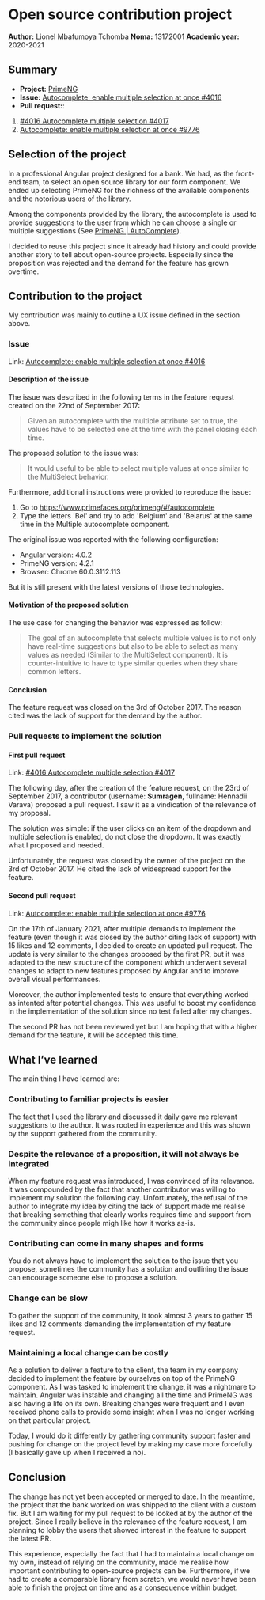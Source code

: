 # Open source contribution project

**Author:** Lionel Mbafumoya Tchomba
**Noma:** 13172001
**Academic year:** 2020-2021

## Summary

- **Project:** [PrimeNG](https://github.com/primefaces/primeng/)
- **Issue:** [Autocomplete: enable multiple selection at once #4016](https://github.com/primefaces/primeng/issues/4016)
- **Pull request:**: 
1. [ #4016 Autocomplete multiple selection #4017](https://github.com/primefaces/primeng/pull/4017)
2. [Autocomplete: enable multiple selection at once #9776](https://github.com/primefaces/primeng/pull/9776)

## Selection of the project

In a professional Angular project designed for a bank. We had, as the front-end team, to select an open source library for our form component. We ended up selecting PrimeNG for the richness of the available components and the notorious users of the library.

Among the components provided by the library, the autocomplete is used to provide suggestions to the user from which he can choose a single or multiple suggestions (See [PrimeNG | AutoComplete](https://www.primefaces.org/primeng/showcase/#/autocomplete)).

I decided to reuse this project since it already had history and could provide another story to tell about open-source projects. Especially since the proposition was rejected and the demand for the feature has grown overtime.

## Contribution to the project

My contribution was mainly to outline a UX issue defined in the section above.

### Issue

Link: [Autocomplete: enable multiple selection at once #4016](https://github.com/primefaces/primeng/issues/4016)

#### Description of the issue

The issue was described in the following terms in the feature request created on the 22nd of September 2017: 
> Given an autocomplete with the multiple attribute set to true, the values have to be selected one at the time with the panel closing each time.

The proposed solution to the issue was:
> It would useful to be able to select multiple values at once similar to the MultiSelect behavior.

Furthermore, additional instructions were provided to reproduce the issue:
1. Go to https://www.primefaces.org/primeng/#/autocomplete
2. Type the letters 'Bel' and try to add 'Belgium' and 'Belarus' at the same time in the Multiple autocomplete component.

The original issue was reported with the following configuration:
- Angular version: 4.0.2
- PrimeNG version: 4.2.1
- Browser: Chrome 60.0.3112.113

But it is still present with the latest versions of those technologies. 

#### Motivation of the proposed solution

The use case for changing the behavior was expressed as follow:

> The goal of an autocomplete that selects multiple values is to not only have real-time suggestions but also to be able to select as many values as needed (Similar to the MultiSelect component).
> It is counter-intuitive to have to type similar queries when they share common letters.

#### Conclusion

The feature request was closed on the 3rd of October 2017. The reason cited was the lack of support for the demand by the author.

### Pull requests to implement the solution

#### First pull request

Link: [ #4016 Autocomplete multiple selection #4017](https://github.com/primefaces/primeng/pull/4017)

The following day, after the creation of the feature request, on the 23rd of September 2017, a contributor (username: **Sumragen**, fullname: Hennadii Varava) proposed a pull request. I saw it as a vindication of the relevance of my proposal.

The solution was simple: if the user clicks on an item of the dropdown and multiple selection is enabled, do not close the dropdown. It was exactly what I proposed and needed.

Unfortunately, the request was closed by the owner of the project on the 3rd of October 2017. He cited the lack of widespread support for the feature.

#### Second pull request

Link: [Autocomplete: enable multiple selection at once #9776](https://github.com/primefaces/primeng/pull/9776)

On the 17th of January 2021, after multiple demands to implement the feature (even though it was closed by the author citing lack of support) with 15 likes and 12 comments, I decided to create an updated pull request. The update is very similar to the changes proposed by the first PR, but it was adapted to the new structure of the component which underwent several changes to adapt to new features proposed by Angular and to improve overall visual performances.

Moreover, the author implemented tests to ensure that everything worked as intented after potential changes. This was useful to boost my confidence in the implementation of the solution since no test failed after my changes.

The second PR has not been reviewed yet but I am hoping that with a higher demand for the feature, it will be accepted this time.

## What I’ve learned

The main thing I have learned are:

### Contributing to familiar projects is easier

The fact that I used the library and discussed it daily gave me relevant suggestions to the author. It was rooted in experience and this was shown by the support gathered from the community.

### Despite the relevance of a proposition, it will not always be integrated

When my feature request was introduced, I was convinced of its relevance. It was compounded by the fact that another contributor was willing to implement my solution the following day. Unfortunately, the refusal of the author to integrate my idea by citing the lack of support made me realise that breaking something that clearly works requires time and support from the community since people migh like how it works as-is.

### Contributing can come in many shapes and forms

You do not always have to implement the solution to the issue that you propose, sometimes the community has a solution and outlining the issue can encourage someone else to propose a solution.

### Change can be slow

To gather the support of the community, it took almost 3 years to gather 15 likes and 12 comments demanding the implementation of my feature request.

### Maintaining a local change can be costly

As a solution to deliver a feature to the client, the team in my company decided to implement the feature by ourselves on top of the PrimeNG component. As I was tasked to implement the change, it was a nightmare to maintain. Angular was instable and changing all the time and PrimeNG was also having a life on its own. Breaking changes were frequent and I even received phone calls to provide some insight when I was no longer working on that particular project.

Today, I would do it differently by gathering community support faster and pushing for change on the project level by making my case more forcefully (I basically gave up when I received a no).

## Conclusion

The change has not yet been accepted or merged to date. In the meantime, the project that the bank worked on was shipped to the client with a custom fix. But I am waiting for my pull request to be looked at by the author of the project. Since I really believe in the relevance of the feature request, I am planning to lobby the users that showed interest in the feature to support the latest PR.

This experience, especially the fact that I had to maintain a local change on my own, instead of relying on the community, made me realise how important contributing to open-source projects can be. Furthermore, if we had to create a comparable library from scratch, we would never have been able to finish the project on time and as a consequence within budget.
